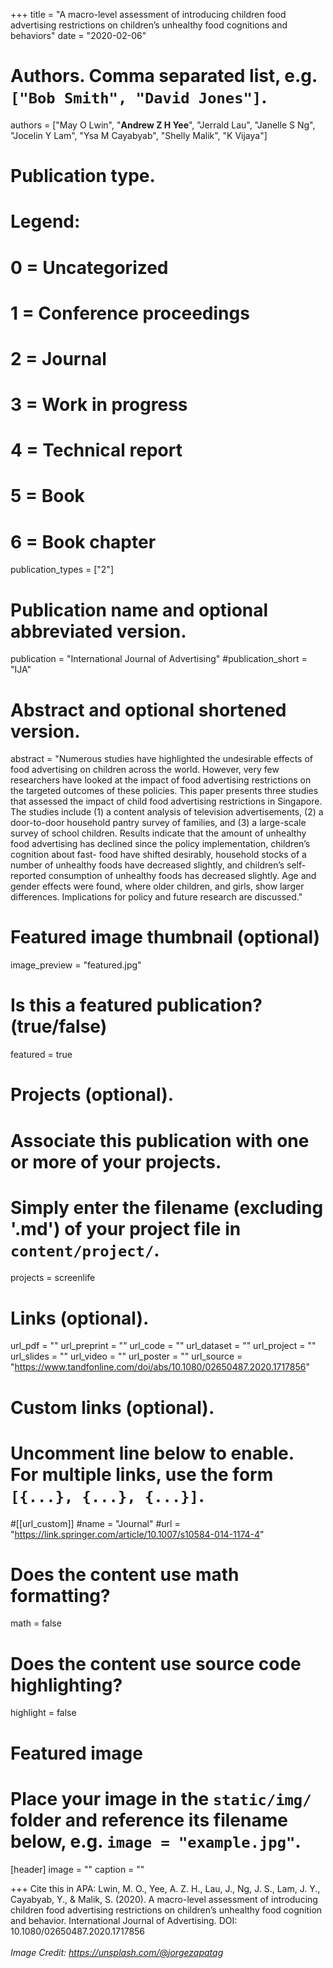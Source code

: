 +++
title = "A macro-level assessment of introducing children food advertising restrictions on children’s unhealthy food cognitions and behaviors"
date = "2020-02-06"

# Authors. Comma separated list, e.g. `["Bob Smith", "David Jones"]`.

authors = ["May O Lwin", "**Andrew Z H Yee**", "Jerrald Lau", "Janelle S Ng", "Jocelin Y Lam", "Ysa M Cayabyab", "Shelly Malik", "K Vijaya"]

# Publication type.
# Legend:
# 0 = Uncategorized
# 1 = Conference proceedings
# 2 = Journal
# 3 = Work in progress
# 4 = Technical report
# 5 = Book
# 6 = Book chapter
publication_types = ["2"]

# Publication name and optional abbreviated version.
publication = "International Journal of Advertising"
#publication_short = "IJA"

# Abstract and optional shortened version.

abstract = "Numerous studies have highlighted the undesirable effects of food advertising on children across the world. However, very few researchers have looked at the impact of food advertising restrictions on the targeted outcomes of these policies. This paper presents three studies that assessed the impact of child food advertising restrictions in Singapore. The studies include (1) a content analysis of television advertisements, (2) a door-to-door household pantry survey of families, and (3) a large-scale survey of school children. Results indicate that the amount of unhealthy food advertising has declined since the policy implementation, children’s cognition about fast- food have shifted desirably, household stocks of a number of unhealthy foods have decreased slightly, and children’s self-reported consumption of unhealthy foods has decreased slightly. Age and gender effects were found, where older children, and girls, show larger differences. Implications for policy and future research are discussed."

# Featured image thumbnail (optional)
image_preview = "featured.jpg"

# Is this a featured publication? (true/false)
featured = true

# Projects (optional).
#   Associate this publication with one or more of your projects.
#   Simply enter the filename (excluding '.md') of your project file in `content/project/`.
projects = screenlife

# Links (optional).
url_pdf = ""
url_preprint = ""
url_code = ""
url_dataset = ""
url_project = ""
url_slides = ""
url_video = ""
url_poster = ""
url_source = "https://www.tandfonline.com/doi/abs/10.1080/02650487.2020.1717856"

# Custom links (optional).
#   Uncomment line below to enable. For multiple links, use the form `[{...}, {...}, {...}]`.
#[[url_custom]]
#name = "Journal"
#url = "https://link.springer.com/article/10.1007/s10584-014-1174-4"

# Does the content use math formatting?
math = false

# Does the content use source code highlighting?
highlight = false
  
# Featured image
# Place your image in the `static/img/` folder and reference its filename below, e.g. `image = "example.jpg"`.
[header]
image = ""
caption = ""

+++
Cite this in APA: Lwin, M. O., Yee, A. Z. H., Lau, J., Ng, J. S., Lam, J. Y., Cayabyab, Y., & Malik, S. (2020). A macro-level assessment of introducing children food advertising restrictions on children’s unhealthy food cognition and behavior. International Journal of Advertising. DOI: 10.1080/02650487.2020.1717856
<br/>
<br/>
*Image Credit: https://unsplash.com/@jorgezapatag*

